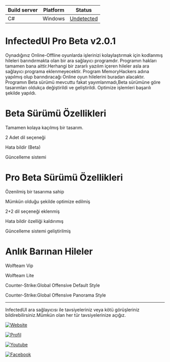| Build server| Platform       | Status      |
|-------------|----------------|-------------|
| C#          | Windows        |[Undetected]() |


# InfectedUl Pro Beta v2.0.1

Oynadığınız Online-Offline oyunlarda işlerinizi kolaylaştırmak için kodlanmış hileleri barındırmakta olan bir ara sağlayıcı programdır.
Programın hakları tamamen bana aittir.Herhangi bir zararlı yazılım içeren hileler asla ara sağlayıcı programa eklenmeyecektir.
Program MemoryHackers adına yapılmış olup barındıracağı Online oyun hilelerini buradan alacaktır.
Programın Beta sürümü mevcuttu fakat yayımlanmadı,Beta sürümüne göre tasarımları oldukça değiştirildi ve geliştirildi.
Optimize işlemleri başarılı şekilde yapıldı.

# Beta Sürümü Özellikleri

Tamamen kolaya kaçılmış bir tasarım.

2 Adet dil seçeneği

Hata bildir (Beta)

Güncelleme sistemi

# Pro Beta Sürümü Özellikleri

Özenilmiş bir tasarıma sahip

Mümkün olduğu şekilde optimize edilmiş

2+2 dil seçeneği eklenmiş

Hata bildir özelliği kaldırımış

Güncelleme sistemi geliştirilmiş

# Anlık Barınan Hileler

Wolfteam Vip

Wolfteam Lite

Counter-Strike:Global Offensive Default Style

Counter-Strike:Global Offensive Panorama Style

__________________________________________________________________________________________________________________________________________

InfectedUI ara sağlayıcısı ile tavsiyeleriniz veya kötü görüşleriniz bildirebilirsiniz.Mümkün olan her tür tavsiyelerinize açığız.


[![Website](https://cdn3.iconfinder.com/data/icons/luchesa-vol-9/128/Html-512.png)](https://www.memoryhackers.net)

[![Profil](https://cdn4.iconfinder.com/data/icons/linecon/512/photo-512.png)](https://memoryhackers.net/members/frenzy.307142/)

[![Youtube](http://icons-for-free.com/free-icons/png/512/393292.png)](https://www.youtube.com/channel/UCGamEBZGhaJHzI5mardNU4A?view_as=subscriber)

[![Facebook](http://icons.iconarchive.com/icons/cornmanthe3rd/plex/512/Communication-facebook-icon.png)](https://tr-tr.facebook.com/FrenzyHacks)
